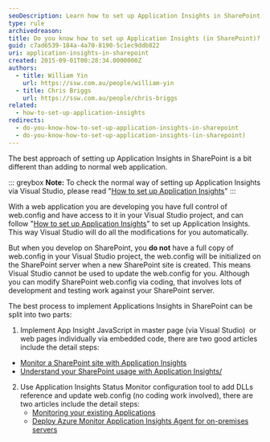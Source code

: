 ```yaml
---
seoDescription: Learn how to set up Application Insights in SharePoint, a different approach from normal web applications.
type: rule
archivedreason:
title: Do you know how to set up Application Insights (in SharePoint)?
guid: c7ad6539-184a-4a70-8190-5c1ec9ddb822
uri: application-insights-in-sharepoint
created: 2015-09-01T00:28:34.0000000Z
authors:
  - title: William Yin
    url: https://ssw.com.au/people/william-yin
  - title: Chris Briggs
    url: https://ssw.com.au/people/chris-briggs
related:
  - how-to-set-up-application-insights
redirects:
  - do-you-know-how-to-set-up-application-insights-in-sharepoint
  - do-you-know-how-to-set-up-application-insights-(in-sharepoint)
---
```


The best approach of setting up Application Insights in SharePoint is a bit different than adding to normal web application.

<!--endintro-->

::: greybox
**Note:** To check the normal way of setting up Application Insights via Visual Studio, please read "[How to set up Application Insights](/how-to-set-up-application-insights)"
:::

With a web application you are developing you have full control of web.config and have access to it in your Visual Studio project, and can follow "[How to set up Application Insights](/how-to-set-up-application-insights)" to set up Application Insights. This way Visual Studio will do all the modifications for you automatically.

But when you develop on SharePoint, you **do not** have a full copy of web.config in your Visual Studio project, the web.config will be initialized on the SharePoint server when a new SharePoint site is created. This means Visual Studio cannot be used to update the web.config for you. Although you can modify SharePoint web.config via coding, that involves lots of development and testing work against your SharePoint server.

The best process to implement Applications Insights in SharePoint can be split into two parts:

1. Implement App Insight JavaScript in master page (via Visual Studio)  or web pages individually via embedded code, there are two good articles include the detail steps:

* [Monitor a SharePoint site with Application Insights](https://docs.microsoft.com/en-us/azure/azure-monitor/app/sharepoint)
* [Understand your SharePoint usage with Application Insights/](https://azure.microsoft.com/es-es/blog/understand-your-sharepoint-usage-with-application-insights-2/)

2. Use Application Insights Status Monitor configuration tool to add DLLs reference and update web.config (no coding work involved), there are two articles include the detail steps:
   * [Monitoring your existing Applications](https://devblogs.microsoft.com/devops/monitoring-your-existing-applications/)
   * [Deploy Azure Monitor Application Insights Agent for on-premises servers](https://learn.microsoft.com/en-us/azure/azure-monitor/app/application-insights-asp-net-agent?tabs=getting-started)
